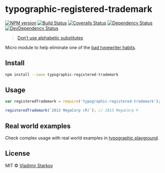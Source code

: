 # typographic-registered-trademark

[![NPM version][npm-image]][npm-url]
[![Build Status][travis-image]][travis-url]
[![Coveralls Status][coveralls-image]][coveralls-url]
[![Dependency Status][depstat-image]][depstat-url]
[![DevDependency Status][depstat-dev-image]][depstat-dev-url]

> [Don’t use alphabetic substitutes][rtfm]

Micro module to help eliminate one of the [bad typewriter habits][habits].


## Install

```sh
npm install --save typographic-registered-trademark
```


## Usage

```js
var registeredTrademark = require('typographic-registered-trademark');

registeredTrademark(`2013 MegaCorp (R)`); // 2013 MegaCorp ®
```


## Real world examples

Check complex usage with real world examples in [typographic playground][playground].

[playground]: https://github.com/matmuchrapna/typographic-playground


## License

MIT © [Vladimir Starkov](http://vstarkov.com/)

[rtfm]: http://practicaltypography.com/trademark-and-copyright-symbols.html
[habits]: http://practicaltypography.com/typewriter-habits.html

[npm-url]: https://npmjs.org/package/typographic-registered-trademark
[npm-image]: http://img.shields.io/npm/v/typographic-registered-trademark.svg

[travis-url]: https://travis-ci.org/matmuchrapna/typographic-registered-trademark
[travis-image]: http://img.shields.io/travis/matmuchrapna/typographic-registered-trademark.svg

[coveralls-url]: https://coveralls.io/r/matmuchrapna/typographic-registered-trademark
[coveralls-image]: http://img.shields.io/coveralls/matmuchrapna/typographic-registered-trademark.svg

[depstat-url]: https://david-dm.org/matmuchrapna/typographic-registered-trademark
[depstat-image]: https://david-dm.org/matmuchrapna/typographic-registered-trademark.svg

[depstat-dev-url]: https://david-dm.org/matmuchrapna/typographic-registered-trademark
[depstat-dev-image]: https://david-dm.org/matmuchrapna/typographic-registered-trademark/dev-status.svg
